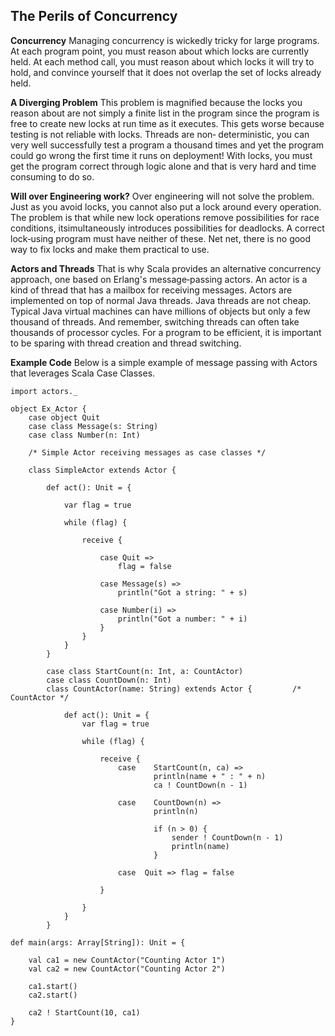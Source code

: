 The Perils of Concurrency
---

**Concurrency**Managing concurrency is wickedly tricky for large programs. At each program point, you must reason about which locks are currently held. At each method call, you must reason about which locks it will try to hold, and convince yourself that it does not overlap the set of locks already held.
**A Diverging Problem**This problem is magnified because the locks you reason about are not simply a finite list in the program since the program is free to create new locks at run time as it executes. This gets worse because testing is not reliable with locks. Threads are non‐ deterministic, you can very well successfully test a program a thousand times and yet the program could go wrong the first time it runs on deployment! With locks, you must get the program correct through logic alone and that is very hard and time consuming to do so.
**Will over Engineering work?**Over engineering will not solve the problem. Just as you avoid locks, you cannot also put a lock around every operation. The problem is that while new lock operations remove possibilities for race conditions, itsimultaneously introduces possibilities for deadlocks. A correct lock‐using program must have neither of these. Net net, there is no good way to fix locks and make them practical to use.
**Actors and Threads**That is why Scala provides an alternative concurrency approach, one based on Erlang's message‐passing actors. An actor is a kind of thread that has a mailbox for receiving messages. Actors are implemented on top of normal Java threads. Java threads are not cheap. Typical Java virtual machines can have millions of objects but only a few thousand of threads. And remember, switching threads can often take thousands of processor cycles. For a program to be efficient, it is important to be sparing with thread creation and thread switching.

**Example Code**Below is a simple example of message passing with Actors that leverages Scala Case Classes.


```
import actors._

object Ex_Actor {
    case object Quit
    case class Message(s: String)
    case class Number(n: Int)

    /* Simple Actor receiving messages as case classes */
    
    class SimpleActor extends Actor {
        
        def act(): Unit = {
            
            var flag = true
            
            while (flag) {

                receive {

                    case Quit =>
                        flag = false

                    case Message(s) =>
                        println("Got a string: " + s)

                    case Number(i) =>
                        println("Got a number: " + i)
                    }
                }
            }
        }

        case class StartCount(n: Int, a: CountActor)
        case class CountDown(n: Int)
        class CountActor(name: String) extends Actor {         /* CountActor */
            
            def act(): Unit = {
                var flag = true

                while (flag) {
                    
                    receive {
                        case    StartCount(n, ca) =>
                                println(name + " : " + n)
                                ca ! CountDown(n - 1)
                        
                        case    CountDown(n) =>
                                println(n)
                                
                                if (n > 0) {
                                    sender ! CountDown(n - 1)
                                    println(name)
                                }
                      
                        case  Quit => flag = false

                    }

                }
            }
        }

def main(args: Array[String]): Unit = {
    
    val ca1 = new CountActor("Counting Actor 1")
    val ca2 = new CountActor("Counting Actor 2")
    
    ca1.start()
    ca2.start()
    
    ca2 ! StartCount(10, ca1)
}
```
      

